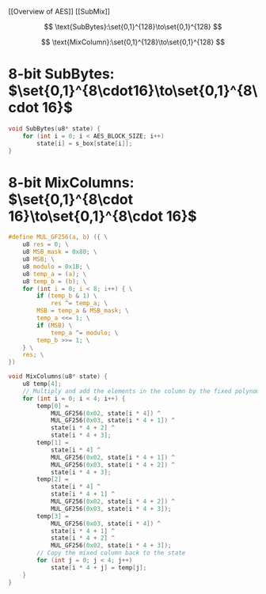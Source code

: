 
[[Overview of AES]]
[[SubMix]]

$$
\text{SubBytes}:\set{0,1}^{128}\to\set{0,1}^{128} 
$$

$$
\text{MixColumn}:\set{0,1}^{128}\to\set{0,1}^{128}
$$

# 8-bit SubBytes: $\set{0,1}^{8\cdot16}\to\set{0,1}^{8\cdot 16}$

```c
void SubBytes(u8* state) {
	for (int i = 0; i < AES_BLOCK_SIZE; i++)
		state[i] = s_box[state[i]];
}
```

# 8-bit MixColumns: $\set{0,1}^{8\cdot 16}\to\set{0,1}^{8\cdot 16}$

```c
#define MUL_GF256(a, b) ({ \
	u8 res = 0; \
	u8 MSB_mask = 0x80; \
	u8 MSB; \
	u8 modulo = 0x1B; \
	u8 temp_a = (a); \
	u8 temp_b = (b); \
	for (int i = 0; i < 8; i++) { \
		if (temp_b & 1) \
			res ^= temp_a; \
		MSB = temp_a & MSB_mask; \
		temp_a <<= 1; \
		if (MSB) \
			temp_a ^= modulo; \
		temp_b >>= 1; \
	} \
	res; \
})

void MixColumns(u8* state) {
	u8 temp[4];
	// Multiply and add the elements in the column by the fixed polynomial
	for (int i = 0; i < 4; i++) {
		temp[0] =	
			MUL_GF256(0x02, state[i * 4]) ^
			MUL_GF256(0x03, state[i * 4 + 1]) ^
			state[i * 4 + 2] ^
			state[i * 4 + 3];	
		temp[1] =
			state[i * 4] ^
			MUL_GF256(0x02, state[i * 4 + 1]) ^
			MUL_GF256(0x03, state[i * 4 + 2]) ^
			state[i * 4 + 3];
		temp[2] =	
			state[i * 4] ^
			state[i * 4 + 1] ^
			MUL_GF256(0x02, state[i * 4 + 2]) ^	
			MUL_GF256(0x03, state[i * 4 + 3]);	
		temp[3] =
			MUL_GF256(0x03, state[i * 4]) ^	
			state[i * 4 + 1] ^	
			state[i * 4 + 2] ^
			MUL_GF256(0x02, state[i * 4 + 3]);
		// Copy the mixed column back to the state
		for (int j = 0; j < 4; j++)
			state[i * 4 + j] = temp[j];
	}
}
```










